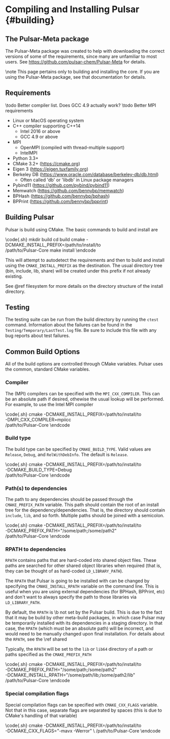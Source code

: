Compiling and Installing Pulsar                          {#building}
===========================================

## The Pulsar-Meta package

The Pulsar-Meta package was created to help with downloading
the correct versions of some of the requirements, since
many are unfamiliar to most users. See https://github.com/pulsar-chem/Pulsar-Meta
for details.

\note This page pertains only to building and installing the core. If you
are using the Pulsar-Meta package, see that documentation for details.

## Requirements

\todo Better compiler list. Does GCC 4.9 actually work?
\todo Better MPI requirements

  * Linux or MacOS operating system
  * C++ compiler supporting C++14
    * Intel 2016 or above
    * GCC 4.9 or above 
  * MPI
    * OpenMPI (compiled with thread-multiple support)
    * IntelMPI
  * Python 3.3+
  * CMake 3.2+ (https://cmake.org)
  * Eigen 3 (https://eigen.tuxfamily.org)
  * Berkeley DB (https://www.oracle.com/database/berkeley-db/db.html)
    * Often called 'db' or 'libdb' in Linux package managers
  * Pybind11 (https://github.com/pybind/pybind11)
  * Memwatch (https://github.com/bennybp/memwatch)
  * BPHash (https://github.com/bennybp/bphash)
  * BPPrint (https://github.com/bennybp/bpprint)


## Building Pulsar

Pulsar is build using CMake. The basic commands to build and install
are

\code{.sh}
  mkdir build
  cd build
  cmake -DCMAKE_INSTALL_PREFIX=/path/to/install/to \
        /path/to/Pulsar-Core
  make install
\endcode

This will attempt to autodetect the requirements and then to build and install
using the `CMAKE_INSTALL_PREFIX` as the destination. The usual directory tree
(bin, include, lib, share) will be created under this prefix if not already existing.

See @ref filesystem for more details on the directory structure of the install
directory.

## Testing

The testing suite can be run from the build directory by
running the `ctest` command. Information about the failures
can be found in the `Testing/Temporary/LastTest.log` file. Be sure to
include this file with any bug reports about test failures.

## Common Build Options

All of the build options are controlled through CMake variables. Pulsar
uses the common, standard CMake variables.

### Compiler

The (MPI) compilers can be specified with the `MPI_CXX_COMPILER`. This can
be an absolute path if desired, othewise the usual lookup will be performed.
For example, to use the Intel MPI compiler

\code{.sh}
  cmake -DCMAKE_INSTALL_PREFIX=/path/to/install/to \
        -DMPI_CXX_COMPILER=mpiicc \
        /path/to/Pulsar-Core
\endcode


### Build type

The build type can be specified by `CMAKE_BUILD_TYPE`. Valid values
are `Release`, `Debug`, and `RelWithDebInfo`. The default is `Release`.

\code{.sh}
  cmake -DCMAKE_INSTALL_PREFIX=/path/to/install/to \
        -DCMAKE_BUILD_TYPE=Debug \
        /path/to/Pulsar-Core
\endcode


### Path(s) to dependencies

The path to any dependencies should be passed through the `CMAKE_PREFIX_PATH`
variable. This path should contain the root of an install tree for the dependency/dependencies.
That is, the directory should contain `include`, `lib`, and so forth. Multiple
paths should be joined with a semicolon.


\code{.sh}
  cmake -DCMAKE_INSTALL_PREFIX=/path/to/install/to \
        -DCMAKE_PREFIX_PATH="/some/path;/some/path2" \
        /path/to/Pulsar-Core
\endcode

### RPATH to dependencies

`RPATH` contains paths that are hard-coded into shared object files.
These paths are searched for other shared object libraries when
required (that is, they can be thought of as hard-coded `LD_LIBRARY_PATH`).

The `RPATH` that Pulsar is going to be installed with can be changed by
specifying the `CMAKE_INSTALL_RPATH` variable on the command line. This
is useful when you are using external dependencies (for BPHash, BPPrint, etc)
and don't want to always specify the path to those libraries via `LD_LIBRARY_PATH`.

By default, the `RPATH` is \b not set by the Pulsar build. This is due to the
fact that it may be build by other meta-build packages, in which case
Pulsar may be temporarily installed with its dependencies in a staging directory.
In that case, the `RPATH` (which must be an absolute path) will be incorrect, and
would need to be manually changed upon final installation. For details about the
`RPATH`, see the \ref shared

Typically, the `RPATH` will be set to the `lib` or `lib64` directory
of a path or paths specified as the `CMAKE_PREFIX_PATH`
 
\code{.sh}
  cmake -DCMAKE_INSTALL_PREFIX=/path/to/install/to \
        -DCMAKE_PREFIX_PATH="/some/path;/some/path2" \
        -DCMAKE_INSTALL_RPATH="/some/path/lib;/some/path2/lib" \
        /path/to/Pulsar-Core
\endcode
 

### Special compilation flags

Special compilation flags can be specified with `CMAKE_CXX_FLAGS` variable.
Not that in this case, separate flags are separated by spaces (this is
due to CMake's handling of that variable)

\code{.sh}
  cmake -DCMAKE_INSTALL_PREFIX=/path/to/install/to \
        -DCMAKE_CXX_FLAGS="-mavx -Werror" \ 
        /path/to/Pulsar-Core
\endcode



